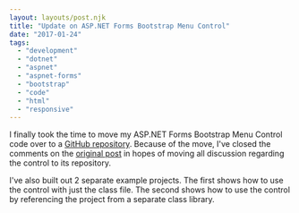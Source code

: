 ```yaml
---
layout: layouts/post.njk
title: "Update on ASP.NET Forms Bootstrap Menu Control"
date: "2017-01-24"  
tags: 
  - "development"
  - "dotnet"
  - "aspnet"
  - "aspnet-forms"
  - "bootstrap"
  - "code"
  - "html"
  - "responsive"
---
```


I finally took the time to move my ASP.NET Forms Bootstrap Menu Control code over to a [GitHub repository](https://github.com/knight0323/aspnet-forms-bootstrap-menu). Because of the move, I've closed the comments on the [original post](../../2014/2014-02-25-asp-net-forms-bootstrap-menu-control/) in hopes of moving all discussion regarding the control to its repository.

I've also built out 2 separate example projects. The first shows how to use the control with just the class file. The second shows how to use the control by referencing the project from a separate class library.
